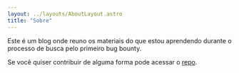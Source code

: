 ```yaml
---
layout: ../layouts/AboutLayout.astro
title: "Sobre"
---
```


Este é um blog onde reuno os materiais do que estou aprendendo durante o processo de busca pelo primeiro bug bounty.

Se você quiser contribuir de alguma forma pode acessar o [repo](https://github.com/sto1key/blog-stokey).
